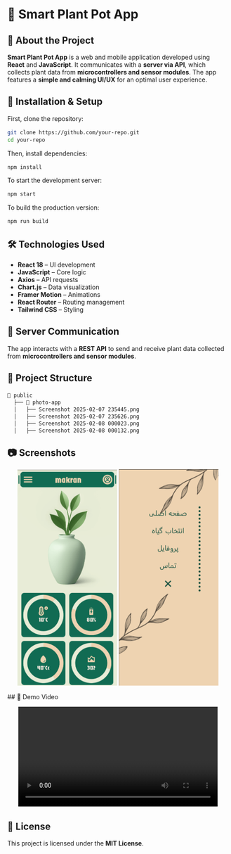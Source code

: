 # 🌱 Smart Plant Pot App  

## 📌 About the Project  
**Smart Plant Pot App** is a web and mobile application developed using **React** and **JavaScript**. It communicates with a **server via API**, which collects plant data from **microcontrollers and sensor modules**. The app features a **simple and calming UI/UX** for an optimal user experience.  

## 🚀 Installation & Setup  
First, clone the repository:  
```bash
git clone https://github.com/your-repo.git
cd your-repo
```
Then, install dependencies:  
```bash
npm install
```
To start the development server:  
```bash
npm start
```
To build the production version:  
```bash
npm run build
```

## 🛠️ Technologies Used  
- **React 18** – UI development  
- **JavaScript** – Core logic  
- **Axios** – API requests  
- **Chart.js** – Data visualization  
- **Framer Motion** – Animations  
- **React Router** – Routing management  
- **Tailwind CSS** – Styling  

## 📡 Server Communication  
The app interacts with a **REST API** to send and receive plant data collected from **microcontrollers and sensor modules**.  

## 📁 Project Structure  
```
📂 public
  ├── 📂 photo-app
  │   ├── Screenshot 2025-02-07 235445.png
  │   ├── Screenshot 2025-02-07 235626.png
  │   ├── Screenshot 2025-02-08 000023.png
  │   ├── Screenshot 2025-02-08 000132.png
```

## 📷 Screenshots  
<p align="center">
  <img src="public/photo-app/Screenshot%202025-02-07%20235445.png" width="45%">
  <img src="public/photo-app/Screenshot%202025-02-07%20235626.png" width="45%">
</p>
## 🎥 Demo Video  
<p align="center">
  <video width="90%" controls>
    <source src="public/photo-app/Screen_Recording_20250207_182536_Chrome.mp4" type="video/mp4">
    Your browser does not support the video tag.
  </video>
</p>



## 📝 License  
This project is licensed under the **MIT License**.
